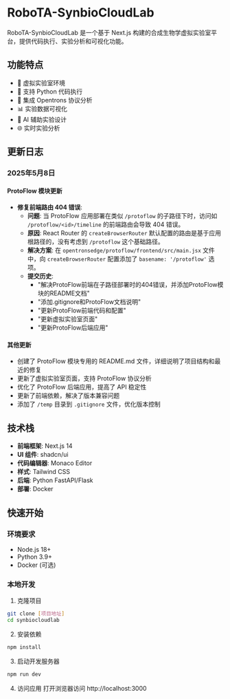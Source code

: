 # RoboTA-SynbioCloudLab

RoboTA-SynbioCloudLab 是一个基于 Next.js 构建的合成生物学虚拟实验室平台，提供代码执行、实验分析和可视化功能。

## 功能特点

- 🧪 虚拟实验室环境
- 📝 支持 Python 代码执行
- 🤖 集成 Opentrons 协议分析
- 📊 实验数据可视化
- 💬 AI 辅助实验设计
- 🌐 实时实验分析

## 更新日志

### 2025年5月8日

#### ProtoFlow 模块更新
- **修复前端路由 404 错误**: 
  - **问题**: 当 ProtoFlow 应用部署在类似 `/protoflow` 的子路径下时，访问如 `/protoflow/<id>/timeline` 的前端路由会导致 404 错误。
  - **原因**: React Router 的 `createBrowserRouter` 默认配置的路由是基于应用根路径的，没有考虑到 `/protoflow` 这个基础路径。
  - **解决方案**: 在 `opentronsedge/protoflow/frontend/src/main.jsx` 文件中，向 `createBrowserRouter` 配置添加了 `basename: '/protoflow'` 选项。
  - **提交历史**:
    - "解决ProtoFlow前端在子路径部署时的404错误，并添加ProtoFlow模块的README文档"
    - "添加.gitignore和ProtoFlow文档说明"
    - "更新ProtoFlow前端代码和配置"
    - "更新虚拟实验室页面"
    - "更新ProtoFlow后端应用"

#### 其他更新
- 创建了 ProtoFlow 模块专用的 README.md 文件，详细说明了项目结构和最近的修复
- 更新了虚拟实验室页面，支持 ProtoFlow 协议分析
- 优化了 ProtoFlow 后端应用，提高了 API 稳定性
- 更新了前端依赖，解决了版本兼容问题
- 添加了 `/temp` 目录到 `.gitignore` 文件，优化版本控制

## 技术栈

- **前端框架**: Next.js 14
- **UI 组件**: shadcn/ui
- **代码编辑器**: Monaco Editor
- **样式**: Tailwind CSS
- **后端**: Python FastAPI/Flask
- **部署**: Docker

## 快速开始

### 环境要求

- Node.js 18+
- Python 3.9+
- Docker (可选)

### 本地开发

1. 克隆项目
```bash
git clone [项目地址]
cd synbiocloudlab
```

2. 安装依赖
```bash
npm install
```

3. 启动开发服务器
```bash
npm run dev
```

4. 访问应用
打开浏览器访问 http://localhost:3000